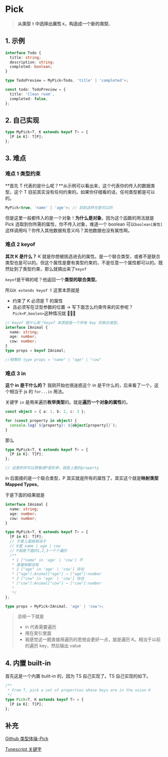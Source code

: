 # Pick

> **从类型 `T` 中选择出属性 `K`，构造成一个新的类型**。

## 1. 示例

```typescript
interface Todo {
  title: string;
  description: string;
  completed: boolean;
}

type TodoPreview = MyPick<Todo, 'title' | 'completed'>;

const todo: TodoPreview = {
  title: 'Clean room',
  completed: false,
};
```

## 2. 自己实现

```typescript
type MyPick<T, K extends keyof T> = {
  [P in K]: T[P];
};
```

## 3. 难点

### 难点 1 类型约束

**首先 T 代表的是什么呢？**从示例可以看出来，这个代表你的传入的数据类型，这个 T 目前其实没有任何约束的。如果你仔细看的话，任何类型都是可以的。

```typescript
MyPick<true, 'name' | 'age'>; // 目前这样也是可以的
```

但是这里一般都传入的是一个对象！**为什么是对象**，因为这个函数的用法就是 Pick 选取到你所需的属性，你不传入对象，难道一个 boolean 可以`boolean[属性]`这样调用吗？你传入其他数据有意义吗？其他数据也没有属性啊。

### 难点 2 keyof

**其次 K 是什么？** K 就是你想被挑选进去的属性。是一个联合类型，或者不是联合类型也是可以的。但这个属性是要有类型约束的，不是任意一个属性都可以的。既然扯到了类型约束，那么就搞出来了`keyof`

`keyof`是干嘛的呢？他返回一个**类型的联合类型**。

所以`K extends keyof T` 这里本质就是

- 约束了 K 必须是 T 的属性
- 且必须写在泛型参数的位置 → 写下面怎么约束传来的实参呢？`Pick<P,boolen>`这种情况就 🙅🏻‍♀️

```typescript
// keyof 是什么呢？keyof 本质就是一个所有 key 的联合类型。
interface IAnimal {
  name: string;
  age: number;
  cow: number;
}
type props = keyof IAnimal;

//相等的 type props = "name" | "age" | "cow"
```

### 难点 3 in

**这个 in 是干什么的？** 我刚开始也很迷惑这个 in 是干什么的，后来看了一个，这个相当于 js 的 `for...in` 用法。

关键字 `in` 是用来遍历**枚举类型**的。就是**遍历一个对象的属性**的。

```typescript
const object = { a: 1, b: 2, c: 3 };

for (const property in object) {
  console.log(`${property}: ${object[property]}`);
}
```

那么

```typescript
type MyPick<T, K extends keyof T> = {
  [P in K]: T[P];
};

// 这里的你可以想象成P是形参，就是上面的property
```

in 后面接的是一个联合类型，P 其实就是所有的属性了。其实这个就是**映射类型 Mapped Types**。

于是下面的结果就是

```typescript
interface IAnimal {
  name: string;
  age: number;
  cow: number;
}

type MyPick<T, K extends keyof T> = {
  [P in K]: T[P];
  // 于是上面就相当于
  // K是 name | age | cow
  // P就是下面的1,2,3一个个遍历
  /**
   * 1 ["name" in 'age' | 'cow'] 不
   * 直接啥都没有
   * 2 ["age" in 'age' | 'cow'] 存在
   * ["age"]:Animal["age"] → ["age"]:number
   * 3 ["cow" in 'age' | 'cow'] 存在
   * ["cow"]:Animal["cow"] → ["cow"]:number
   *
   */
};

type props = MyPick<IAnimal, 'age' | 'cow'>;
```

> 总结一下就是
>
> - in 代表需要遍历
> - 用在索引里面
> - 我感觉这一题直接用遍历的思想会更好一点，就是遍历 K。相当于以前的遍历 key，然后输出 value

## 4. 内置 built-in

首先这是一个内置 bulit-in 的，因为 TS 自己实现了。TS 自己实现的如下。

```typescript
/**
 * From T, pick a set of properties whose keys are in the union K
 */
type Pick<T, K extends keyof T> = {
  [P in K]: T[P];
};
```

## 补充

[Github 类型体操-Pick](https://github.com/type-challenges/type-challenges/blob/main/questions/00004-easy-pick/README.zh-CN.md)

[Typescript 关键字](https://juejin.cn/post/7034035155434110990)
